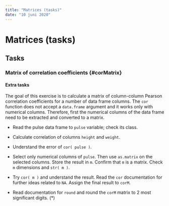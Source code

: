 ```yaml
---
title: "Matrices (tasks)"
date: "10 juni 2020"
---
```




# Matrices (tasks)

## Tasks

### Matrix of correlation coefficients {#corMatrix}

#### Extra tasks

The goal of this exercise is to calculate a matrix of column-column Pearson correlation coefficients for a number of data frame columns. The `cor` function does not accept a `data.frame` argument and it works only with numerical columns. Therefore, first the numerical columns of the data frame need to be extracted and converted to a matrix.

- Read the pulse data frame to `pulse` variable; check its class.





- Calculate correlation of columns `height` and `weight`.


- Understand the error of `cor( pulse )`.


- Select only numerical columns of `pulse`. Then use `as.matrix` on the selected columns. Store the result in `m`. Confirm that `m` is a matrix. Check `m` dimensions and `str( m )`.


- Try `cor( m )` and understand the result. Read the `cor` documentation for further ideas related to `NA`. Assign the final result to `corM`.


- Read documentation for `round` and round the `corM` matrix to 2 most significant digits. (*)

